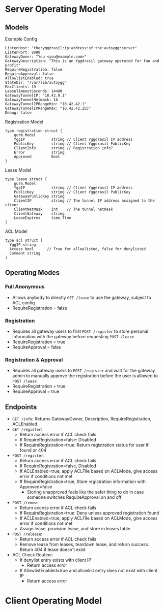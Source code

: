 # Server Operating Model

## Models

Example Config

    ListenHost: "the:yggdrasil:ip:address:of:the:autoygg:server"
    ListenPort: 8080
    GatewayOwner: "You <you@example.com>"
    GatewayDescription: "This is an Yggdrasil gateway operated for fun and profit"
    RequireRegistration: false
    RequireApproval: false
    AllowlistEnabled: true
    StateDir: "/var/lib/autoygg"
    MaxClients: 10
    LeaseTimeoutSeconds: 14400
    GatewayTunnelIP: "10.42.0.1"
    GatewayTunnelNetmask: 16
    GatewayTunnelIPRangeMin: "10.42.42.1"
    GatewayTunnelIPRangeMax: "10.42.42.255"
    Debug: false

Registration Model

    type registration struct {
    	gorm.Model
    	YggIP            string // Client Yggdrasil IP address
    	PublicKey        string // Client Yggdrasil PublicKey
    	ClientInfo       string // Registration info?
    	Error            string
    	Approved         Bool
    }

Lease Model

    type lease struct {
    	gorm.Model
    	YggIP            string // Client Yggdrasil IP address
    	PublicKey        string // Client Yggdrasil PublicKey
    	GatewayPublicKey string
    	ClientIP         string // The tunnel IP address assigned to the client
    	ClientNetMask    int    // The tunnel netmask
    	ClientGateway    string
    	LeaseExpires     time.Time
    }

ACL Model

    type acl struct {
      YggIP string
      Access bool      // True for allowlisted, false for denylisted
      Comment string
    }

## Operating Modes
### Full Anonymous
* Allows anybody to directly `GET /lease` to use the gateway, subject to ACL config
* RequireRegistration = false

### Registration
* Requires all gateway users to first `POST /register` to store personal information with the gateway before requesting `POST /lease`
* RequireRegistration = true
* RequireApproval = false

### Registration & Approval
* Requires all gateway users to `POST /register` and wait for the gateway admin to manually approve the registration before the user is allowed to `POST /lease`
* RequireRegistration = true
* RequireApproval = true

## Endpoints
  * `GET /info`: Returns GatewayOwner, Description, RequireRegistration, ACLEnabled
  * `GET /register`:
    * Return access error if ACL check fails
    * If RequireRegistration=false: Disabled
    * If RequireRegistration=true: Return registration status for user if found or 404
  * `POST /register`:
    * Return access error if ACL check fails
    * If RequireRegistration=false, Disabled
    * If ACLEnabled=true, apply ACLFile based on ACLMode, give access error if conditions not met
    * If RequireRegistration=true, Store registration information with Approved=false
      * Storing unapproved feels like the safer thing to do in case someone switches RequireApproval on and off
  * `POST /renew`:
    * Return access error if ACL check fails
    * If RequireRegistration=true: Deny unless approved registration found
    * If ACLEnabled=true, apply ACLFile based on ACLMode, give access error if conditions not met
    * Assign lease, provision lease, and store in leases table
  * `POST /release`:
    * Return access error if ACL check fails
    * Remove lease from leases, teardown lease, and return success. Return 404 if lease doesn't exist
  * ACL Check Routine:
    * If denylist entry exists with client IP
      * Return access error
    * If AllowlistEnabled=true and allowlist entry does not exist with client IP
      * Return access error

# Client Operating Model
